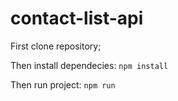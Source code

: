 # contact-list-api
First clone repository;

Then install dependecies:
```npm install```

Then run project:
```npm run```
